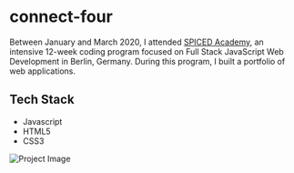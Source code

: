 # connect-four
Between January and March 2020, I attended <a href="http://www.spiced-academy.com/" target="_blank">SPICED Academy</a>, an intensive 12-week coding program focused on Full Stack JavaScript Web Development in Berlin, Germany. During this program, I built a portfolio of web applications.



## Tech Stack
 * Javascript
 * HTML5
 * CSS3

![Project Image](https://github.com/Chris-Z-85/connect-four/blob/master/Connect_Four/connect_four.gif?raw=true)
